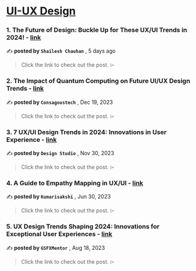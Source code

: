 
<h1><a href=https://medium.com/tag/ui-ux-design-trends/recommended target="_blank" rel="noopener noreferrer">UI-UX Design</a></h1>
<h3>1. The Future of Design: Buckle Up for These UX/UI Trends in 2024! - <a href=https://medium.com/@shailesh.7890/the-future-of-design-buckle-up-for-these-ux-ui-trends-in-2024-a9d5dfef12c5?source=tag_recommended_feed---------0-84----------ui_ux_design_trends----------7e1a118f_350b_4c69_8a0c_47d3dab84395------- target="_blank" rel="noopener noreferrer">link</a></h3>

✍️ **posted by `Shailesh Chauhan`** <date> , 5 days ago</date>

<blockquote>Click the link to check out the post. ⌲</blockquote>

<h3>2. The Impact of Quantum Computing on Future UI/UX Design Trends - <a href=https://medium.com/@itsconsagous/the-impact-of-quantum-computing-on-future-ui-ux-design-trends-dbaf7694a38d?source=tag_recommended_feed---------1-85----------ui_ux_design_trends----------7e1a118f_350b_4c69_8a0c_47d3dab84395------- target="_blank" rel="noopener noreferrer">link</a></h3>

✍️ **posted by `Consagoustech`** <date> , Dec 19, 2023</date>

<blockquote>Click the link to check out the post. ⌲</blockquote>

<h3>3. 7 UX/UI Design Trends in 2024: Innovations in User Experience - <a href=https://medium.com/ux-planet/7-ux-ui-design-trends-in-2023-innovations-in-user-experience-236e7b104f05?source=tag_recommended_feed---------2-84----------ui_ux_design_trends----------7e1a118f_350b_4c69_8a0c_47d3dab84395------- target="_blank" rel="noopener noreferrer">link</a></h3>

✍️ **posted by `Design Studio`** <date> , Nov 30, 2023</date>

<blockquote>Click the link to check out the post. ⌲</blockquote>

<h3>4. A Guide to Empathy Mapping in UX/UI - <a href=https://medium.com/@kumarisakshi9595/a-guide-to-empathy-mapping-in-ux-ui-7eeae0570ebe?source=tag_recommended_feed---------3-85----------ui_ux_design_trends----------7e1a118f_350b_4c69_8a0c_47d3dab84395------- target="_blank" rel="noopener noreferrer">link</a></h3>

✍️ **posted by `Kumarisakshi`** <date> , Jun 30, 2023</date>

<blockquote>Click the link to check out the post. ⌲</blockquote>

<h3>5. UX Design Trends Shaping 2024: Innovations for Exceptional User Experiences - <a href=https://medium.com/@girishsolanki20/ux-design-trends-shaping-2024-innovations-for-exceptional-user-experiences-53313fa8cae3?source=tag_recommended_feed---------4-84----------ui_ux_design_trends----------7e1a118f_350b_4c69_8a0c_47d3dab84395------- target="_blank" rel="noopener noreferrer">link</a></h3>

✍️ **posted by `GSFXMentor`** <date> , Aug 18, 2023</date>

<blockquote>Click the link to check out the post. ⌲</blockquote>

